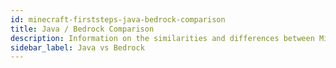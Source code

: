 ```yaml
---
id: minecraft-firststeps-java-bedrock-comparison
title: Java / Bedrock Comparison
description: Information on the similarities and differences between Minecraft versions
sidebar_label: Java vs Bedrock
---
```

